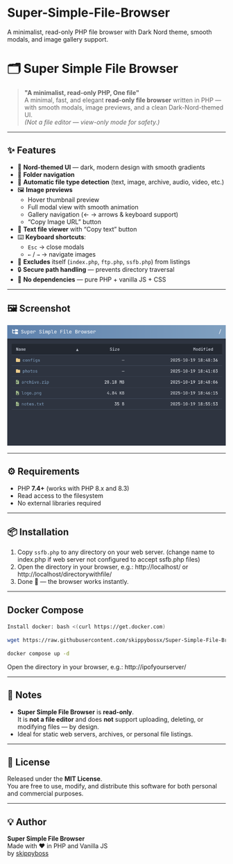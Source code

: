 # Super-Simple-File-Browser
A minimalist, read-only PHP file browser with Dark Nord theme, smooth modals, and image gallery support.


# 🗂️ Super Simple File Browser

> **"A minimalist, read-only PHP, One file"**  
> A minimal, fast, and elegant **read-only file browser** written in PHP — with smooth modals, image previews, and a clean Dark-Nord-themed UI.  
> *(Not a file editor — view-only mode for safety.)*

---

## ✨ Features

- 🎨 **Nord-themed UI** — dark, modern design with smooth gradients  
- 📁 **Folder navigation**
- 🧩 **Automatic file type detection** (text, image, archive, audio, video, etc.)  
- 🖼️ **Image previews**  
  - Hover thumbnail preview  
  - Full modal view with smooth animation  
  - Gallery navigation (← → arrows & keyboard support)  
  - “Copy Image URL” button  
- 📝 **Text file viewer** with “Copy text” button  
- ⌨️ **Keyboard shortcuts**:  
  - `Esc` → close modals  
  - `←` / `→` → navigate images  
- 🚫 **Excludes** itself (`index.php`, `ftp.php`, `ssfb.php`) from listings  
- 🔒 **Secure path handling** — prevents directory traversal  
- 💾 **No dependencies** — pure PHP + vanilla JS + CSS  

---

## 🖼️ Screenshot

![preview](https://raw.githubusercontent.com/skippybossx/Super-Simple-File-Browser/refs/heads/main/Super-Simple-File-Browser.png)  


---

## ⚙️ Requirements

- PHP **7.4+** (works with PHP 8.x and 8.3)  
- Read access to the filesystem  
- No external libraries required  

---

## 📦 Installation

1. Copy `ssfb.php` to any directory on your web server. (change name to index.php if web server not configured to accept ssfb.php files)  
2. Open the directory in your browser, e.g.:  http://localhost/ or http://localhost/directorywithfile/
3. Done 🎉 — the browser works instantly.

---

## Docker Compose

```bash
Install docker: bash <(curl https://get.docker.com)
```
```bash
wget https://raw.githubusercontent.com/skippybossx/Super-Simple-File-Browser/refs/heads/main/docker-compose.yml
```
```bash
docker compose up -d
```

Open the directory in your browser, e.g.:  http://ipofyourserver/

---

## 🧠 Notes

- **Super Simple File Browser** is **read-only**.  
  It is **not a file editor** and does **not** support uploading, deleting, or modifying files — by design.  
- Ideal for static web servers, archives, or personal file listings.  

---


## 📜 License

Released under the **MIT License**.  
You are free to use, modify, and distribute this software for both personal and commercial purposes.

---

## 💡 Author

**Super Simple File Browser**  
Made with ❤️ in PHP and Vanilla JS  
by [skippyboss](https://github.com/skippybossx)
